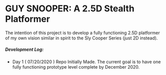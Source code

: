 # GUY SNOOPER: A 2.5D Stealth Platformer
The intention of this project is to develop a fully functioning 2.5D platformer of my own vision similar in spirit to the Sly Cooper Series (just 2D instead).
##### Development Log:
- Day 1 ( 07/20/2020 ) Repo Initially Made. The current goal is to have one fully functioning prototype level complete by December 2020.
